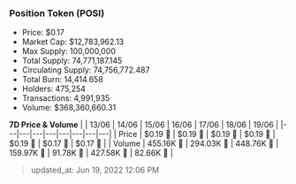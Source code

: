 
  ### Position Token (POSI)
  - Price: $0.17
  - Market Cap: $12,783,962.13
  - Max Supply: 100,000,000
  - Total Supply: 74,771,187.145
  - Circulating Supply: 74,756,772.487
  - Total Burn: 14,414.658
  - Holders: 475,254
  - Transactions: 4,991,935
  - Volume: $368,360,660.31

  **7D Price & Volume**
  | | 13&#x2F;06 | 14&#x2F;06 | 15&#x2F;06 | 16&#x2F;06 | 17&#x2F;06 | 18&#x2F;06 | 19&#x2F;06 |
  |---|---|---|---|---|---|---|---|
  | Price | $0.19 🔻 | $0.19 🔻 | $0.19 🚀 | $0.19 🔻 | $0.19 🚀 | $0.17 🔻 | $0.17 🚀 |
  | Volume | 455.16K 🚀 | 294.03K 🔻 | 448.76K 🚀 | 159.97K 🔻 | 91.78K 🔻 | 427.58K 🚀 | 82.66K 🔻 |

  > updated_at: Jun 19, 2022 12:06 PM
